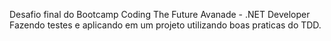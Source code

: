 Desafio final do Bootcamp Coding The Future Avanade - .NET Developer Fazendo testes e aplicando em um projeto utilizando boas praticas do TDD.
